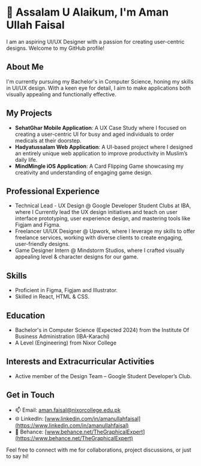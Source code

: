 # 👋 Assalam U Alaikum, I'm Aman Ullah Faisal

I am an aspiring UI/UX Designer with a passion for creating user-centric designs. Welcome to my GitHub profile!

## About Me
I'm currently pursuing my Bachelor's in Computer Science, honing my skills in UI/UX design. With a keen eye for detail, I aim to make applications both visually appealing and functionally effective.

## My Projects
- **SehatGhar Mobile Application**: A UX Case Study where I focused on creating a user-centric UI for busy and aged individuals to order medicals at their doorstep.
- **Hadyatussalam Web Application**: A UI-based project where I designed an entirely unique web application to improve productivity in Muslim’s daily life.
- **MindMingle iOS Application**: A Card Flipping Game showcasing my creativity and understanding of engaging game design.

## Professional Experience
- Technical Lead - UX Design @ Google Developer Student Clubs at IBA, where I Currently lead the UX design initiatives and teach on user interface prototyping, user experience design, and mastering tools like Figjam and Figma.
- Freelancer UI/UX Designer @ Upwork, where I leverage my skills to offer freelance services, working with diverse clients to create engaging, user-friendly designs.
- Game Designer Intern @ Mindstorm Studios, where I crafted visually appealing level & character designs for our game.

## Skills
- Proficient in Figma, Figjam and Illustrator.
- Skilled in React, HTML & CSS.

## Education
- Bachelor's in Computer Science (Expected 2024) from the Institute Of Business Administration (IBA-Karachi)
- A Level (Engineering) from Nixor College

## Interests and Extracurricular Activities
- Active member of the Design Team – Google Student Developer’s Club.

## Get in Touch
- 📫 Email: [aman.faisal@nixorcollege.edu.pk](mailto:aman.faisal@nixorcollege.edu.pk)
- 🌐 LinkedIn: [www.linkedin.com/in/amanullahfaisal](https://www.linkedin.com/in/amanullahfaisal)
- 🎨 Behance: [www.behance.net/TheGraphicalExpert](https://www.behance.net/TheGraphicalExpert)

Feel free to connect with me for collaborations, project discussions, or just to say hi!


